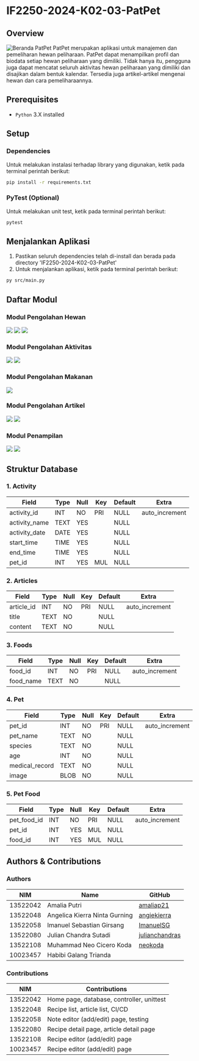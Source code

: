 # IF2250-2024-K02-03-PatPet

## Overview

![Beranda PatPet](doc/beranda.png "Selamat Datang di Patpet")
PatPet merupakan aplikasi untuk manajemen dan pemeliharan hewan peliharaan. PatPet dapat menampilkan profil dan biodata setiap hewan peliharaan yang dimiliki. Tidak hanya itu, pengguna juga dapat mencatat seluruh aktivitas hewan peliharaan yang dimiliki dan disajikan dalam bentuk kalendar. Tersedia juga artikel-artikel mengenai hewan dan cara pemeliharaannya.

## Prerequisites

- `Python` 3.X installed


## Setup

### Dependencies
Untuk melakukan instalasi terhadap library yang digunakan, ketik pada terminal perintah berikut:
```bash
pip install -r requirements.txt
```

### PyTest (Optional)

Untuk melakukan unit test, ketik pada terminal perintah berikut:
```bash
pytest
```


## Menjalankan Aplikasi


1. Pastikan seluruh dependencies telah di-install dan berada pada directory 'IF2250-2024-K02-03-PatPet'
2. Untuk menjalankan aplikasi, ketik pada terminal perintah berikut:

```bash
py src/main.py
```

## Daftar Modul

### Modul Pengolahan Hewan
![](doc/detail_hewan.png)
![](doc/tambah_hewan.png)
![](doc/edit_hewan.png)

### Modul Pengolahan Aktivitas
![](doc/jadwal.png)
![](doc/edit_jadwal.png)

### Modul Pengolahan Makanan
![](doc/daftar_makanan.png)

### Modul Pengolahan Artikel
![](doc/artikel.jpg)
![](doc/detail_artikel.jpg)

### Modul Penampilan
![](doc/beranda.png)
![](doc/filter.png)

## Struktur Database

### 1. Activity

| Field        | Type    | Null | Key | Default | Extra          |
| ------------ | ------- | ---- | --- | ------- | -------------- |
| activity_id  | INT     | NO   | PRI | NULL    | auto_increment |
| activity_name  | TEXT    | YES   |     | NULL    |
| activity_date      | DATE    | YES   |     | NULL    |
| start_time      | TIME    | YES  |     | NULL    |
| end_time | TIME    | YES   |     | NULL    |
| pet_id | INT    | YES   | MUL | NULL    | 

### 2. Articles

| Field         | Type    | Null | Key | Default | Extra          |
| ------------- | ------- | ---- | --- | ------- | -------------- |
| article_id    | INT | NO   | PRI | NULL    | auto_increment |
| title         | TEXT    | NO   |     | NULL    |
| content      | TEXT    | NO   |     | NULL    |

### 3. Foods

| Field        | Type    | Null | Key | Default | Extra                                               |
| ------------ | ------- | ---- | --- | ------- | --------------------------------------------------- |
| food_id      | INT | NO   | PRI | NULL    | auto_increment                                      |
| food_name        | TEXT    | NO   |     | NULL    |

### 4. Pet

| Field    | Type    | Null | Key | Default | Extra          |
| -------- | ------- | ---- | --- | ------- | -------------- |
| pet_id | INT | NO   | PRI | NULL    | auto_increment |
| pet_name     | TEXT    | NO   |     | NULL    |
| species     | TEXT    | NO   |     | NULL    |
| age     | INT    | NO   |     | NULL    |
| medical_record     | TEXT    | NO   |     | NULL    |
| image     | BLOB    | NO   |     | NULL    |

### 5. Pet Food

| Field     | Type    | Null | Key | Default | Extra                        |
| --------- | ------- | ---- | --- | ------- | ---------------------------- |
| pet_food_id | INT  | NO   | PRI | NULL    | auto_increment|
| pet_id  | INT | YES   | MUL | NULL    |   |
| food_id  | INT | YES   | MUL | NULL    |   |

## Authors & Contributions

### Authors

| NIM      | Name                          | GitHub                                              |
| -------- | ----------------------------- | --------------------------------------------------- |
| 13522042 | Amalia Putri                  | [amaliap21](https://github.com/amaliap21)           |
| 13522048 | Angelica Kierra Ninta Gurning | [angiekierra](https://github.com/angiekierra)       |
| 13522058 | Imanuel Sebastian Girsang     | [ImanuelSG](https://github.com/ImanuelSG)           |
| 13522080 | Julian Chandra Sutadi         | [julianchandras](https://github.com/julianchandras) |
| 13522108 | Muhammad Neo Cicero Koda      | [neokoda](https://github.com/neokoda)               |
| 10023457 | Habibi	Galang Trianda         |                                                     |

### Contributions

| NIM      | Contributions                             |
| -------- | ----------------------------------------- |
| 13522042 | Home page, database, controller, unittest |
| 13522048 | Recipe list, article list, CI/CD          |
| 13522058 | Note editor (add/edit) page, testing      |
| 13522080 | Recipe detail page, article detail page   |
| 13522108 | Recipe editor (add/edit) page             |
| 10023457 | Recipe editor (add/edit) page             |